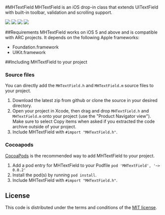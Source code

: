#MHTextField
MHTextField is an iOS drop-in class that extends UITextField  with built-in toolbar, validation and scrolling support.

[![](http://mehfuzh.github.io/MHTextField/shot2_thumb.png)](http://mehfuzh.github.io/MHTextField/shot2.png)
[![](http://mehfuzh.github.io/MHTextField/shot3_thumb.png)](http://mehfuzh.github.io/MHTextField/shot3.png)
[![](http://mehfuzh.github.io/MHTextField/shot4_thumb.png)](http://mehfuzh.github.io/MHTextField/shot4.png)
[![](http://mehfuzh.github.io/MHTextField/shot5_thumb.png)](http://mehfuzh.github.io/MHTextField/shot5.png)

##Requirements
MHTextField works on iOS 5 and above and is compatible with ARC projects. It depends on the following Apple frameworks:

* Foundation.framework
* UIKit.framework

##Including MHTextField to your project

### Source files

You can directly add the `MHTextField.h` and `MHTextField.m` source files to your project.

1. Download the latest zip from github or clone the source in your desired directory.
2. Open your project in Xcode, then drag and drop `MHTextField.h` and `MHTextField.m` onto your project (use the "Product Navigator view"). Make sure to select Copy items when asked if you extracted the code archive outside of your project. 
3. Include MHTextField with `#import "MHTextField.h"`.


### Cocoapods
[CocoaPods](http://cocoapods.org) is the recommended way to add MHTextField to your project.

1. Add a pod entry for MHTextField to your Podfile `pod 'MHTextField', '~> 0.0.2'`
2. Install the pod(s) by running `pod install`.
3. Include MHTextField with `#import "MHTextField.h"`.


## License

This code is distributed under the terms and conditions of the [MIT license](LICENSE). 
